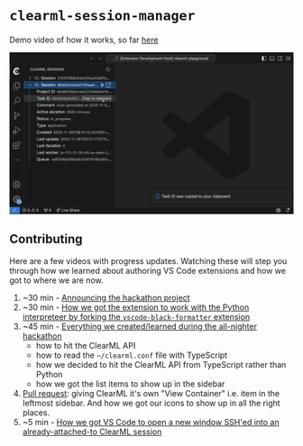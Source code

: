# `clearml-session-manager`

Demo video of how it works, so far [here](https://share.descript.com/view/g0SLQTN6kAk)

[![Alt text](image.png)](https://share.descript.com/view/g0SLQTN6kAk)

## Contributing

Here are a few videos with progress updates. Watching these will step you through how we learned about authoring VS Code extensions and how we got to where we are now.

1. ~30 min - [Announcing the hackathon project](https://share.descript.com/view/00uoQltZHWt)
2. ~30 min - [How we got the extension to work with the Python interpreteer by forking the `vscode-black-formatter` extension](https://share.descript.com/view/yH3tagRokS4)
3. ~45 min - [Everything we created/learned during the all-nighter hackathon](https://share.descript.com/view/DPuECWiE69B)
   - how to hit the ClearML API
   - how to read the `~/clearml.conf` file with TypeScript
   - how we decided to hit the ClearML API from TypeScript rather than Python
   - how we got the list items to show up in the sidebar
4. [Pull request](https://github.com/mlops-club/vscode-clearml-session-manager/pull/3): giving ClearML it's own "View Container" i.e. item
in the leftmost sidebar. And how we got our icons to show up
in all the right places.
4. ~5 min - [How we got VS Code to open a new window SSH'ed into an already-attached-to ClearML session](https://share.descript.com/view/dRoWrZI5NB3)

<!-- # clearml-session-manager README

This is the README for your extension "clearml-session-manager". After writing up a brief description, we recommend including the following sections.

## Features

Describe specific features of your extension including screenshots of your extension in action. Image paths are relative to this README file.

For example if there is an image subfolder under your extension project workspace:

\!\[feature X\]\(images/feature-x.png\)

> Tip: Many popular extensions utilize animations. This is an excellent way to show off your extension! We recommend short, focused animations that are easy to follow.

## Requirements

If you have any requirements or dependencies, add a section describing those and how to install and configure them.

## Extension Settings

Include if your extension adds any VS Code settings through the `contributes.configuration` extension point.

For example:

This extension contributes the following settings:

* `myExtension.enable`: Enable/disable this extension.
* `myExtension.thing`: Set to `blah` to do something.

## Known Issues

Calling out known issues can help limit users opening duplicate issues against your extension.

## Release Notes

Users appreciate release notes as you update your extension.

### 1.0.0

Initial release of ...

### 1.0.1

Fixed issue #.

### 1.1.0

Added features X, Y, and Z.

---

## Following extension guidelines

Ensure that you've read through the extensions guidelines and follow the best practices for creating your extension.

* [Extension Guidelines](https://code.visualstudio.com/api/references/extension-guidelines)

## Working with Markdown

You can author your README using Visual Studio Code. Here are some useful editor keyboard shortcuts:

* Split the editor (`Cmd+\` on macOS or `Ctrl+\` on Windows and Linux).
* Toggle preview (`Shift+Cmd+V` on macOS or `Shift+Ctrl+V` on Windows and Linux).
* Press `Ctrl+Space` (Windows, Linux, macOS) to see a list of Markdown snippets.

## For more information

* [Visual Studio Code's Markdown Support](http://code.visualstudio.com/docs/languages/markdown)
* [Markdown Syntax Reference](https://help.github.com/articles/markdown-basics/)

**Enjoy!** -->
